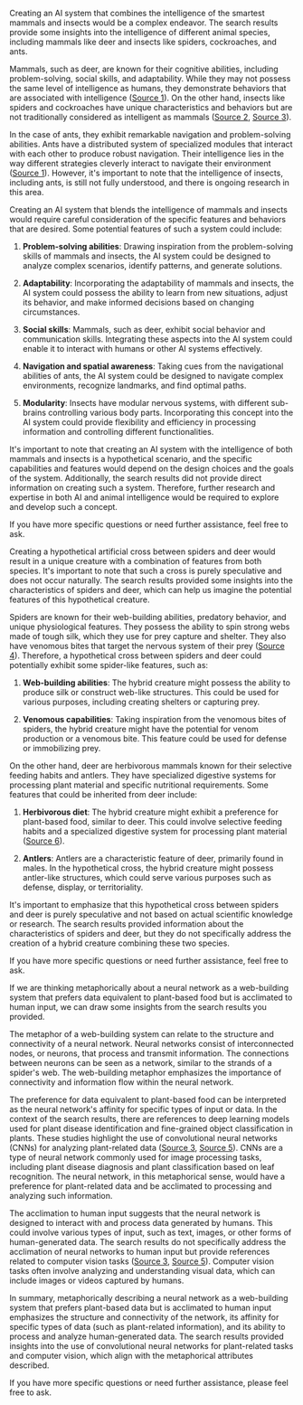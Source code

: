 Creating an AI system that combines the intelligence of the smartest mammals and insects would be a complex endeavor. The search results provide some insights into the intelligence of different animal species, including mammals like deer and insects like spiders, cockroaches, and ants.

Mammals, such as deer, are known for their cognitive abilities, including problem-solving, social skills, and adaptability. While they may not possess the same level of intelligence as humans, they demonstrate behaviors that are associated with intelligence ([Source 1](https://worlddeer.org/are-deer-smart/)). On the other hand, insects like spiders and cockroaches have unique characteristics and behaviors but are not traditionally considered as intelligent as mammals ([Source 2](https://pestpointers.com/spiders-how-smart-are-they-and-are-they-self-aware/), [Source 3](https://www.smithsonianmag.com/smart-news/if-cockroaches-are-conscious-would-that-stop-you-from-smushing-them-180947876/)).

In the case of ants, they exhibit remarkable navigation and problem-solving abilities. Ants have a distributed system of specialized modules that interact with each other to produce robust navigation. Their intelligence lies in the way different strategies cleverly interact to navigate their environment ([Source 1](https://www.scientificamerican.com/article/weve-been-looking-at-ant-intelligence-the-wrong-way/)). However, it's important to note that the intelligence of insects, including ants, is still not fully understood, and there is ongoing research in this area.

Creating an AI system that blends the intelligence of mammals and insects would require careful consideration of the specific features and behaviors that are desired. Some potential features of such a system could include:

1. **Problem-solving abilities**: Drawing inspiration from the problem-solving skills of mammals and insects, the AI system could be designed to analyze complex scenarios, identify patterns, and generate solutions.

2. **Adaptability**: Incorporating the adaptability of mammals and insects, the AI system could possess the ability to learn from new situations, adjust its behavior, and make informed decisions based on changing circumstances.

3. **Social skills**: Mammals, such as deer, exhibit social behavior and communication skills. Integrating these aspects into the AI system could enable it to interact with humans or other AI systems effectively.

4. **Navigation and spatial awareness**: Taking cues from the navigational abilities of ants, the AI system could be designed to navigate complex environments, recognize landmarks, and find optimal paths.

5. **Modularity**: Insects have modular nervous systems, with different sub-brains controlling various body parts. Incorporating this concept into the AI system could provide flexibility and efficiency in processing information and controlling different functionalities.

It's important to note that creating an AI system with the intelligence of both mammals and insects is a hypothetical scenario, and the specific capabilities and features would depend on the design choices and the goals of the system. Additionally, the search results did not provide direct information on creating such a system. Therefore, further research and expertise in both AI and animal intelligence would be required to explore and develop such a concept.

If you have more specific questions or need further assistance, feel free to ask.

Creating a hypothetical artificial cross between spiders and deer would result in a unique creature with a combination of features from both species. It's important to note that such a cross is purely speculative and does not occur naturally. The search results provided some insights into the characteristics of spiders and deer, which can help us imagine the potential features of this hypothetical creature.

Spiders are known for their web-building abilities, predatory behavior, and unique physiological features. They possess the ability to spin strong webs made of tough silk, which they use for prey capture and shelter. They also have venomous bites that target the nervous system of their prey ([Source 4](https://www.postandcourier.com/aikenstandard/lifestyle/ecoviews-some-spiders-prey-on-mammals)). Therefore, a hypothetical cross between spiders and deer could potentially exhibit some spider-like features, such as:

1. **Web-building abilities**: The hybrid creature might possess the ability to produce silk or construct web-like structures. This could be used for various purposes, including creating shelters or capturing prey.

2. **Venomous capabilities**: Taking inspiration from the venomous bites of spiders, the hybrid creature might have the potential for venom production or a venomous bite. This feature could be used for defense or immobilizing prey.

On the other hand, deer are herbivorous mammals known for their selective feeding habits and antlers. They have specialized digestive systems for processing plant material and specific nutritional requirements. Some features that could be inherited from deer include:

1. **Herbivorous diet**: The hybrid creature might exhibit a preference for plant-based food, similar to deer. This could involve selective feeding habits and a specialized digestive system for processing plant material ([Source 6](https://www.britannica.com/animal/deer)).

2. **Antlers**: Antlers are a characteristic feature of deer, primarily found in males. In the hypothetical cross, the hybrid creature might possess antler-like structures, which could serve various purposes such as defense, display, or territoriality.

It's important to emphasize that this hypothetical cross between spiders and deer is purely speculative and not based on actual scientific knowledge or research. The search results provided information about the characteristics of spiders and deer, but they do not specifically address the creation of a hybrid creature combining these two species.

If you have more specific questions or need further assistance, feel free to ask.

If we are thinking metaphorically about a neural network as a web-building system that prefers data equivalent to plant-based food but is acclimated to human input, we can draw some insights from the search results you provided.

The metaphor of a web-building system can relate to the structure and connectivity of a neural network. Neural networks consist of interconnected nodes, or neurons, that process and transmit information. The connections between neurons can be seen as a network, similar to the strands of a spider's web. The web-building metaphor emphasizes the importance of connectivity and information flow within the neural network.

The preference for data equivalent to plant-based food can be interpreted as the neural network's affinity for specific types of input or data. In the context of the search results, there are references to deep learning models used for plant disease identification and fine-grained object classification in plants. These studies highlight the use of convolutional neural networks (CNNs) for analyzing plant-related data ([Source 3](https://www.ncbi.nlm.nih.gov/pmc/articles/PMC7767846/), [Source 5](https://www.hindawi.com/journals/cin/2017/7361042/)). CNNs are a type of neural network commonly used for image processing tasks, including plant disease diagnosis and plant classification based on leaf recognition. The neural network, in this metaphorical sense, would have a preference for plant-related data and be acclimated to processing and analyzing such information.

The acclimation to human input suggests that the neural network is designed to interact with and process data generated by humans. This could involve various types of input, such as text, images, or other forms of human-generated data. The search results do not specifically address the acclimation of neural networks to human input but provide references related to computer vision tasks ([Source 3](https://www.ncbi.nlm.nih.gov/pmc/articles/PMC7767846/), [Source 5](https://www.hindawi.com/journals/cin/2017/7361042/)). Computer vision tasks often involve analyzing and understanding visual data, which can include images or videos captured by humans.

In summary, metaphorically describing a neural network as a web-building system that prefers plant-based data but is acclimated to human input emphasizes the structure and connectivity of the network, its affinity for specific types of data (such as plant-related information), and its ability to process and analyze human-generated data. The search results provided insights into the use of convolutional neural networks for plant-related tasks and computer vision, which align with the metaphorical attributes described.

If you have more specific questions or need further assistance, please feel free to ask.
